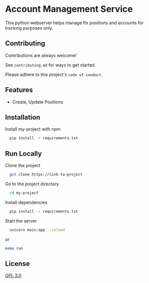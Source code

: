 # Account Management Service

This python webserver helps manage ftx positions and accounts for tracking purposes only.

## Contributing

Contributions are always welcome!

See `contributing.md` for ways to get started.

Please adhere to this project's `code of conduct`.

## Features

- Create, Update Positions

## Installation

Install my-project with npm

```bash
  pip install -r requirements.txt
```

## Run Locally

Clone the project

```bash
  git clone https://link-to-project
```

Go to the project directory

```bash
  cd my-project
```

Install dependencies

```bash
  pip install -r requirements.txt
```

Start the server

```bash
  uvicorn main:app --reload
```

or

```bash
make run
```

## License

[GPL 3.0](https://choosealicense.com/licenses/gpl-3.0/)
